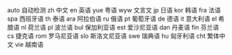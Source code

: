 auto 	自动检测
zh 	中文
en 	英语
yue 	粤语
wyw 	文言文
jp 	日语
kor 	韩语
fra 	法语
spa 	西班牙语
th 	泰语
ara 	阿拉伯语
ru 	俄语
pt 	葡萄牙语
de 	德语
it 	意大利语
el 	希腊语
nl 	荷兰语
pl 	波兰语
bul 	保加利亚语
est 	爱沙尼亚语
dan 	丹麦语
fin 	芬兰语
cs 	捷克语
rom 	罗马尼亚语
slo 	斯洛文尼亚语
swe 	瑞典语
hu 	匈牙利语
cht 	繁体中文
vie 	越南语

